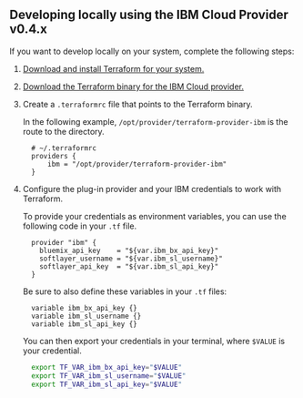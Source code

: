 
## Developing locally using the IBM Cloud Provider v0.4.x

If you want to develop locally on your system, complete the following steps:

1. <a href="https://www.terraform.io/intro/getting-started/install.html">Download and install Terraform for your system. <i class="fa fa-external-link" alt="External link icon"></i></a>

2. <a href="https://github.com/IBM-Bluemix/terraform-provider-ibm/releases">Download the Terraform binary for the IBM Cloud provider. <i class="fa fa-external-link" alt="External link icon"></i></a>

3. Create a `.terraformrc` file that points to the Terraform binary.

    In the following example, `/opt/provider/terraform-provider-ibm` is the route to the directory.

      ```
        # ~/.terraformrc
        providers {
            ibm = "/opt/provider/terraform-provider-ibm"
        }
      ```

4. Configure the plug-in provider and your IBM credentials to work with Terraform.

    To provide your credentials as environment variables, you can use the following code in your `.tf` file.

      ```hcl
        provider "ibm" {
          bluemix_api_key    = "${var.ibm_bx_api_key}"
          softlayer_username = "${var.ibm_sl_username}"
          softlayer_api_key  = "${var.ibm_sl_api_key}"
        }
      ```

    Be sure to also define these variables in your `.tf` files:

      ```hcl
        variable ibm_bx_api_key {}
        variable ibm_sl_username {}
        variable ibm_sl_api_key {}
      ```

    You can then export your credentials in your terminal, where `$VALUE` is your credential.

      ```bash
        export TF_VAR_ibm_bx_api_key="$VALUE"
        export TF_VAR_ibm_sl_username="$VALUE"
        export TF_VAR_ibm_sl_api_key="$VALUE"
      ```
